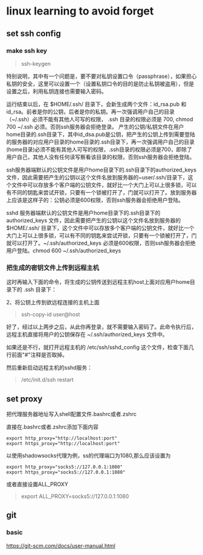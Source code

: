 # linux learning to avoid forget

## set ssh config

### make ssh key

> ssh-keygen

特别说明，其中有一个问题是，要不要对私钥设置口令（passphrase），如果担心私钥的安全，这里可以设置一个（设置私钥口令的目的是防止私钥被盗用），但是设置之后，利用私钥连接也需要输入密码。

运行结束以后，在 $HOME/.ssh/ 目录下，会新生成两个文件：id_rsa.pub 和 id_rsa。前者是你的公钥，后者是你的私钥。再一次强调用户自己的目录（~/.ssh）必须不能有其他人可写的权限， .ssh 目录的权限必须是 700, chmod 700 ~/.ssh 必须。否则ssh服务器会拒绝登录。
产生的公钥/私钥文件在用户home目录的.ssh目录下，其中id_dsa.pub是公钥，把产生的公钥上传到需要登陆的服务器的对应用户目录的home目录的.ssh目录下，再一次强调用户自己的目录(home目录)必须不能有其他人可写的权限，.ssh目录的权限必须是700，即除了用户自己，其他人没有任何读写察看该目录的权限，否则ssh服务器会拒绝登陆。

ssh服务器端默认的公钥文件是用户home目录下的.ssh目录下的authorized_keys文件，因此需要把产生的公钥以这个文件名放到服务器的~user/.ssh/目录下，这个文件中可以存放多个客户端的公钥文件，就好比一个大门上可以上很多锁，可以有不同的钥匙来尝试开锁，只要有一个锁被打开了，门就可以打开了。放到服务器上应该是这样子的：公钥必须是600权限，否则ssh服务器会拒绝用户登陆。

sshd 服务器端默认的公钥文件是用户home目录下的.ssh目录下的 authorized_keys 文件，因此需要把产生的公钥以这个文件名放到服务器的 $HOME/.ssh/ 目录下，这个文件中可以存放多个客户端的公钥文件，就好比一个大门上可以上很多锁，可以有不同的钥匙来尝试开锁，只要有一个锁被打开了，门就可以打开了。~/.ssh/authorized_keys 必须是600权限，否则ssh服务器会拒绝用户登陆。chmod 600 ~/.ssh/authorized_keys

### 把生成的密钥文件上传到远程主机

这时再输入下面的命令，将生成的公钥传送到远程主机host上面对应用户home目录下的 .ssh 目录下：

2、将公钥上传到欲远程连接的主机上面

> ssh-copy-id user@host

好了，经过以上两步之后，从此你再登录，就不需要输入密码了。此命令执行后，远程主机直接将用户的公钥保存在 ~/.ssh/authorized_keys 文件中。

如果还是不行，就打开远程主机的 /etc/ssh/sshd_config 这个文件，检查下面几行前面"#"注释是否取掉。

然后重新启动远程主机的sshd服务：
> /etc/init.d/ssh restart

## set proxy
把代理服务器地址写入shell配置文件.bashrc或者.zshrc

直接在.bashrc或者.zshrc添加下面内容
```
export http_proxy="http://localhost:port"
export https_proxy="http://localhost:port"
```

以使用shadowsocks代理为例，ss的代理端口为1080,那么应该设置为
```
export http_proxy="socks5://127.0.0.1:1080"
export https_proxy="socks5://127.0.0.1:1080"
```
或者直接设置ALL_PROXY
> export ALL_PROXY=socks5://127.0.0.1:1080

## git

### basic

https://git-scm.com/docs/user-manual.html